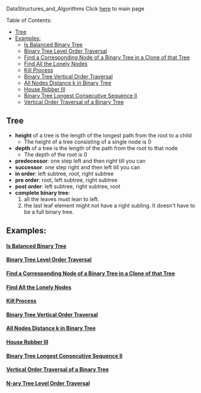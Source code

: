 DataStructures_and_Algorithms
Click [here](../README.md) to main page

Table of Contents:
- [Tree](#tree)
- [Examples:](#examples)
    - [Is Balanced Binary Tree](#is-balanced-binary-tree)
    - [Binary Tree Level Order Traversal](#binary-tree-level-order-traversal)
    - [Find a Corresponding Node of a Binary Tree in a Clone of that Tree](#find-a-corresponding-node-of-a-binary-tree-in-a-clone-of-that-tree)
    - [Find All the Lonely Nodes](#find-all-the-lonely-nodes)
    - [Kill Process](#kill-process)
    - [Binary Tree Vertical Order Traversal](#binary-tree-vertical-order-traversal)
    - [All Nodes Distance k in Binary Tree](#all-nodes-distance-k-in-binary-tree)
    - [House Robber III](#house-robber-iii)
    - [Binary Tree Longest Consecutive Sequence II](#binary-tree-longest-consecutive-sequence-ii)
    - [Vertical Order Traversal of a Binary Tree](#vertical-order-traversal-of-a-binary-tree)

## Tree
- **height** of a tree is the length of the longest path from the root to a child
  - The height of a tree consisting of a single node is 0
- **depth** of a tree is the length of the path from the root to that node
  - The depth of the root is 0
- **predecessor**: one step left and then right till you can
- **successor**: one step right and then left till you can
- **in order**: left subtree, root, right subtree
- **pre order**: root, left subtree, right subtree
- **post order**: left subtree, right subtree, root
- **complete binary tree**:
   1. all the leaves must lean to left.
   2. the last leaf element might not have a right subling. It doesn't have to be a
        full binary tree.

## Examples:
#### [Is Balanced Binary Tree](is_balanced_binary_tree/description.md)
#### [Binary Tree Level Order Traversal](binary_tree_level_order_traversal/description.md)
#### [Find a Corresponding Node of a Binary Tree in a Clone of that Tree](find_a_corresponding_node_of_a_binary_tree_in_a_clone_of%20_that_tree/description.md)
#### [Find All the Lonely Nodes](find_all_the_lonely_nodes/descrption.md)
#### [Kill Process](kill_process/description.md)
#### [Binary Tree Vertical Order Traversal](binary_tree_vertical_order_traversal/description.md)
#### [All Nodes Distance k in Binary Tree](all_nodes_distance_k_in_binary_tree/description.md)
#### [House Robber III](hourse_robber_III/description.md)
#### [Binary Tree Longest Consecutive Sequence II](binary_tree_longest_consecutive_sequence_II/description.md)
#### [Vertical Order Traversal of a Binary Tree](vertical_order_traversal_of_a_binary_tree/description.md)
#### [N-ary Tree Level Order Traversal](./n_ary_tree_level_order_traversal/description.md)